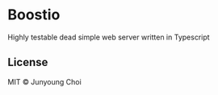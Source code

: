 # Boostio

Highly testable dead simple web server written in Typescript

## License

MIT © Junyoung Choi
